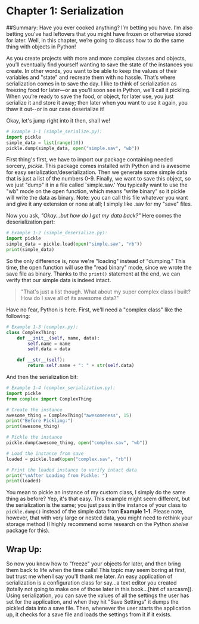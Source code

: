 # Chapter 1: Serialization
##Summary:
Have you ever cooked anything? I’m betting you have. I’m also betting you’ve had leftovers that you might have frozen or otherwise stored for later. Well, in this chapter, we’re going to discuss how to do the same thing with objects in Python!

As you create projects with more and more complex classes and objects, you’ll eventually find yourself wanting to save the state of the instances you create. In other words, you want to be able to keep the values of their variables and "state" and recreate them with no hassle. That’s where serialization comes in to save the day. I like to think of serialization as freezing food for later—or as you’ll soon see in Python, we’ll call it pickling. When you’re ready to save the food, or object, for later use, you just serialize it and store it away; then later when you want to use it again, you thaw it out--or in our case deserialize it!

Okay, let's jump right into it then, shall we!

```python
# Example 1-1 (simple_serialize.py):
import pickle
simple_data = list(range(10))
pickle.dump(simple_data, open("simple.sav", "wb"))
```

First thing's first, we have to import our package containing needed sorcery, *pickle*. This package comes installed with Python and is awesome for easy serialization/deserialization. Then we generate some simple data that is just a list of the numbers 0-9. Finally, we want to save this object, so we just "dump" it in a file called 'simple.sav.' You typically want to use the "wb" mode on the open function, which means "write binary" so it pickle will write the data as binary. Note: you can call this file whatever you want and give it any extension or none at all; I simply like .sav for my "save" files. 

Now you ask, *"Okay...but how do I get my data back?"* Here comes the deserialization part:

```python
# Example 1-2 (simple_deserialize.py):
import pickle
simple_data = pickle.load(open("simple.sav", "rb"))
print(simple_data)
```

So the only difference is, now we're "loading" instead of "dumping." This time, the open function will use the "read binary" mode, since we wrote the save file as binary. Thanks to the `print()` statement at the end, we can verify that our simple data is indeed intact. 

> "That's just a list though. What about my super complex class I built? How do I save all of its awesome data?"

Have no fear, Python is here. First, we'll need a "complex class" like the following:

```python
# Example 1-3 (complex.py):
class ComplexThing:
    def __init__(self, name, data):
        self.name = name
        self.data = data

    def __str__(self):
        return self.name + ": " + str(self.data)
```

And then the serialization bit:

```python
# Example 1-4 (complex_serialization.py):
import pickle
from complex import ComplexThing

# Create the instance
awesome_thing = ComplexThing("awesomeness", 15)
print("Before Pickling:")
print(awesome_thing)

# Pickle the instance
pickle.dump(awesome_thing, open("complex.sav", "wb"))

# Load the instance from save
loaded = pickle.load(open("complex.sav", "rb"))

# Print the loaded instance to verify intact data
print("\nAfter Loading from Pickle: ")
print(loaded)
```

You mean to pickle an instance of my custom class, I simply do the same thing as before? Yep, it's that easy. This example might seem different, but the serialization is the same; you just pass in the instance of your class to `pickle.dump()` instead of the simple data from **Example 1-1**. Please note, however, that with very large or nested data, you might need to rethink your storage method (I highly recommend some research on the Python *shelve* package for this).



## Wrap Up:
So now you know how to "freeze" your objects for later, and then bring them back to life when the time calls! This topic may seem boring at first, but trust me when I say you'll thank me later. An easy application of serialization is a configuration class for say...a text editor you created (totally not going to make one of those later in this book...[hint of sarcasm]). Using serialization, you can save the values of all the settings the user has set for the application, and when they hit "Save Settings" it dumps the pickled data into a save file. Then, whenever the user starts the application up, it checks for a save file and loads the settings from it if it exists.

